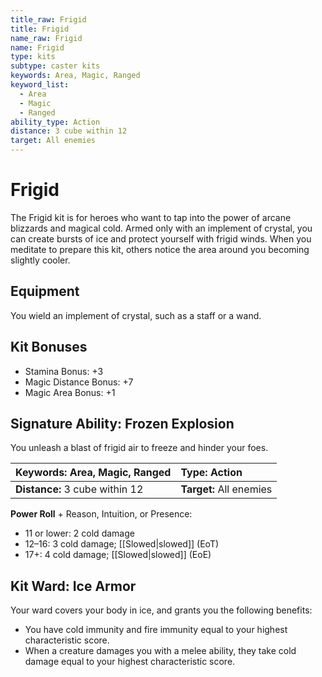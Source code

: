 ```yaml
---
title_raw: Frigid
title: Frigid
name_raw: Frigid
name: Frigid
type: kits
subtype: caster kits
keywords: Area, Magic, Ranged
keyword_list:
  - Area
  - Magic
  - Ranged
ability_type: Action
distance: 3 cube within 12
target: All enemies
---
```


# Frigid

The Frigid kit is for heroes who want to tap into the power of arcane blizzards and magical cold. Armed only with an implement of crystal, you can create bursts of ice and protect yourself with frigid winds. When you meditate to prepare this kit, others notice the area around you becoming slightly cooler.

## Equipment

You wield an implement of crystal, such as a staff or a wand.

## Kit Bonuses

- Stamina Bonus: +3
- Magic Distance Bonus: +7
- Magic Area Bonus: +1

## Signature Ability: Frozen Explosion

You unleash a blast of frigid air to freeze and hinder your foes.

<!-- @nosort -->

| **Keywords:** Area, Magic, Ranged | **Type:** Action        |
| :-------------------------------- | :---------------------- |
| **Distance:** 3 cube within 12    | **Target:** All enemies |

**Power Roll** + Reason, Intuition, or Presence:

- 11 or lower: 2 cold damage
- 12–16: 3 cold damage; [[Slowed|slowed]] (EoT)
- 17+: 4 cold damage; [[Slowed|slowed]] (EoE)

## Kit Ward: Ice Armor

Your ward covers your body in ice, and grants you the following benefits:

- You have cold immunity and fire immunity equal to your highest characteristic score.
- When a creature damages you with a melee ability, they take cold damage equal to your highest characteristic score.
